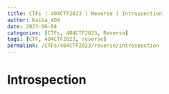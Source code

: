 ```yaml
---
title: CTFs | 404CTF2023 | Reverse | Introspection
author: Kaiba_404
date: 2023-06-04
categories: [CTFs, 404CTF2023, Reverse]
tags: [CTF, 404CTF2023, reverse]
permalink: /CTFs/404CTF2023/reverse/introspection
---
```


# Introspection
